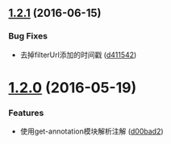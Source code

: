 <a name="1.2.1"></a>
## [1.2.1](https://github.com/plover-modules/plover-assets-less/compare/v1.2.0...v1.2.1) (2016-06-15)


### Bug Fixes

* 去掉filterUrl添加的时间戳 ([d411542](https://github.com/plover-modules/plover-assets-less/commit/d411542))



<a name="1.2.0"></a>
# [1.2.0](https://github.com/plover-modules/plover-assets-less/compare/v1.1.0...v1.2.0) (2016-05-19)


### Features

* 使用get-annotation模块解析注解 ([d00bad2](https://github.com/plover-modules/plover-assets-less/commit/d00bad2))
